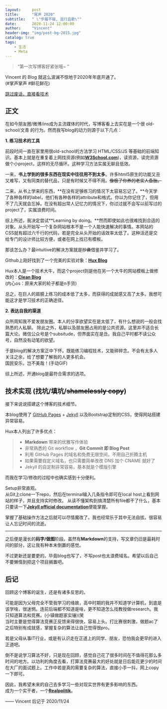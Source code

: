 ```yaml
---
layout:     post
title:      "尾声 2020"
subtitle:   " \"步履不辍, 且行且歌\""
date:       2020-11-24 12:00:00
author:     "Vincent"
header-img: "img/post-bg-2015.jpg"
catalog: true
tags:
    - 生活
    - Meta
---
```


> “第一次写博客好紧张哦~ ”

Vincent 的 Blog 就这么波澜不惊地于2020年年底开通了。
<br>(#掌声掌声 #鲜花鲜花)

[跳过废话，直接看技术 ](#build) 



## 正文

在如今朋友圈/微博/ins成为主流媒体的时代，写博客看上去实在是一个很 old-school/文青 的行为。然而我写blog的动力则源于以下几点：

**1. 练习技术的工具**

前段时间一直在家里用很old-school的方法学习 HTML/CSS/JS 等基础的前端知识。基本上就是在重复着上网找资源(例如[**W3School.com**](https://www.w3schools.com/))，读资源，读完资源做个小project，这样的无尽循环。这种学习方法实属无聊且低效。

一来，**书上学到的很多东西在现实中往往用不到太多**。许多html5原生的功能又丑又难写，又有同类的替代品，只是有时候又不得不用。~~像极了你养的老实人备胎。~~

二来，从书上学来的东西，**在没有足够练习的情况下太容易忘记了。**今天学了各种各样的label，他们有各种各样的attribute和格式。你以为你记住了，但用不了几天就会忘掉。在没有超出常人记忆力的情况下，你过过就不会写以前写过的project了，实属浪费时间。

综上所述，我决定尝试**Learning by doing。**然而即使如此也很难找到合适的对象。从头开始写一个复杂网站根本不是一个人能快速解决的事情。本网站的CSS就有超过六千行的代码，若是完全从头开始的话效率太低了。这种活还是交给专门的设计师比较方便，或者在网上找已有模板。

那该怎么办？最intuitive的解决方案就是~~抄袭~~借鉴并学习了。

Github上刚好找到了一个完美的实验对象：[**Hux Blog**](https://github.com/Huxpro/huxpro.github.io)

Hux本人是一个技术大牛，而这个project则是他在另一个大牛的网站模板上做修改的：[**Clean Blog**](https://github.com/StartBootstrap/startbootstrap-clean-blog-jekyll)
<br>(内心os：原来大家的轮子都是n手货)

总之，在巨人的肩膀上练习的成本低了太多，而获得的成就感又高了太多。我想可能这才是学习技术的正确途径。


**2. 表达自我的渠道**

众所周知我不爱发朋友圈。本人的分享欲望实在是太低了，有什么想说的一般会找熟悉的人私聊。
除此之外，私聊以及朋友圈占用的是公共资源。这里并不适合长篇大论。微信公众号是个subsitude，但界面实在是丑。我自己平时都不读公众号，自然没有动笔的欲望。

于是blog的解决方案正中下怀。既能练习编程技术，又能碎碎念。不会有太多人关注之余，给了想要了解我的人更多机会。
<br>国民安乐，岂不美哉！(手动GIF)


综上所述，开通blog是最符合需求的选项。

<p id = "build"></p>

## 技术实现 (找坑/填坑/~~shamelessly copy~~)

接下来说说搭建这个博客的技术细节。  

本blog使用了 [GitHub Pages](https://pages.github.com/) + [Jekyll](http://jekyllrb.com/) 以及Bootstrap定制的CSS，使得网站搭建异常容易。

Hux本人列出了许多优点：

> * **Markdown** 带来的优雅写作体验
> * 非常熟悉的 Git workflow ，**Git Commit 即 Blog Post**
> * 利用 GitHub Pages 的域名和免费无限空间，不用自己折腾主机
> * 如果需要自定义域名，也只需要简单改改 DNS 加个 CNAME 就好了 
> * Jekyll 的自定制非常容易，基本就是个模版引擎



而我在学习/修改的过程中也确实感到十分便利。

Setup非常直观。
<br>从Git上clone一下repo，然后在terminal输入几条指令即可在local host上看到网站的样子，并且支持实时修改。
从读不懂架构到搞清楚所有file都干了什么，基本只要读一下[**Jekyll official documentation**](https://jekyllrb.com/docs/)便能掌握。

掌握了基础操作方法之后就可以尽情魔改了。我也经常乐于其中无法自拔。很容易让人忘记时间的流逝。

---

之后便是漫长的**码字/做图**阶段。虽然有**Markdown**的支持，写文章仍旧是最耗时间的部分，这让我有种本末倒置的感觉。

不过更新还是要更的。毕竟blog也写了，不写post也太浪费域名。希望以后自己不要懒惰到把这个项目搁置吧。


## 后记

回顾这个博客的诞生，还是有诸多反思的。

可能是因为父母完全不管我学习的缘故，高中时期的我并不知道学计算机，到底是该学啥，很迷惘。连前后端都不知道是啥，更不知道怎么找教授做research。我只知道算法和竞赛。(小镇做题家实锤)(笑 <br>
当时主要是觉得算法竞赛正反馈来得很快，容易上头。打比赛很刺激，做题ac了之后特别有成就感，掌握复杂的算法让自己觉得很pro。

若是父母从事IT行业，或是有认识走在正道上的同学、朋友，恐怕我会更早的进入正道吧。

倒不是说学习算法不好，只是现在回顾，感觉自己花了很多时间在不值得花那么多时间的地方。以功利的角度去看，打算法竞赛最大的好处就是日后能花更少的时间在大厂的面试题上。工作中若是真的需要复杂的算法，直接小手一抖，网上copy一下即可。

因此，我希望未来的自己去多学习一些对现实世界有更多影响的东西。<br>
成为一个实干者，一个[**Realpolitik**](https://en.wikipedia.org/wiki/Realpolitik)。

—— Vincent 后记于 2020/11/24


